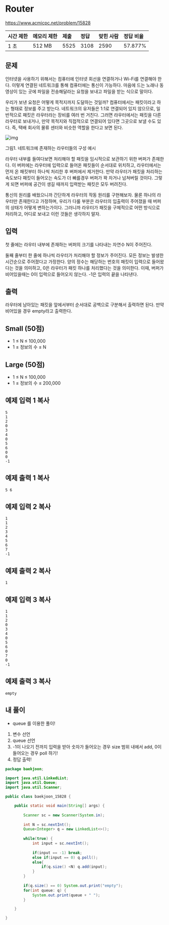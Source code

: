 # Router 

https://www.acmicpc.net/problem/15828 

| 시간 제한 | 메모리 제한 | 제출 | 정답 | 맞힌 사람 | 정답 비율 |
| :-------- | :---------- | :--- | :--- | :-------- | :-------- |
| 1 초      | 512 MB      | 5525 | 3108 | 2590      | 57.877%   |

## 문제

인터넷을 사용하기 위해서는 컴퓨터에 인터넷 회선을 연결하거나 Wi-Fi를 연결해야 한다. 이렇게 연결된 네트워크를 통해 컴퓨터에는 통신이 가능하다. 마음에 드는 노래나 동영상이 있는 곳에 파일을 전송해달라는 요청을 보내고 파일을 받는 식으로 말이다.

우리가 보낸 요청은 어떻게 목적지까지 도달하는 것일까? 컴퓨터에서는 패킷이라고 하는 형태로 정보를 주고 받는다. 네트워크의 유저들은 1:1로 연결되어 있지 않으므로, 일반적으로 패킷은 라우터라는 장비를 여러 번 거친다. 그러면 라우터에서는 패킷을 다른 라우터로 보내거나, 만약 목적지와 직접적으로 연결되어 있다면 그곳으로 보낼 수도 있다. 즉, 택배 회사의 물류 센터와 비슷한 역할을 한다고 보면 된다.

![img](https://onlinejudgeimages.s3-ap-northeast-1.amazonaws.com/problem/15828/1.png)

그림1. 네트워크에 존재하는 라우터들의 구성 예시

라우터 내부를 들여다보면 처리해야 할 패킷을 임시적으로 보관하기 위한 버퍼가 존재한다. 이 버퍼에는 라우터에 입력으로 들어온 패킷들이 순서대로 위치하고, 라우터에서는 먼저 온 패킷부터 하나씩 처리한 후 버퍼에서 제거한다. 만약 라우터가 패킷을 처리하는 속도보다 패킷이 들어오는 속도가 더 빠를경우 버퍼가 꽉 차거나 넘쳐버릴 것이다. 그렇게 되면 버퍼에 공간이 생길 때까지 입력받는 패킷은 모두 버려진다.

통신의 원리를 배웠으니까 간단하게 라우터의 작동 원리를 구현해보자. 물론 하나의 라우터만 존재한다고 가정하며, 우리가 다룰 부분은 라우터의 입출력이 주어졌을 때 버퍼의 상태가 어떻게 변하는가이다. 그러니까 라우터가 패킷을 구체적으로 어떤 방식으로 처리하고, 어디로 보내고 이런 것들은 생각하지 말자.

## 입력

첫 줄에는 라우터 내부에 존재하는 버퍼의 크기를 나타내는 자연수 N이 주어진다.

둘째 줄부터 한 줄에 하나씩 라우터가 처리해야 할 정보가 주어진다. 모든 정보는 발생한 시간순으로 주어졌다고 가정한다. 양의 정수는 해당하는 번호의 패킷이 입력으로 들어왔다는 것을 의미하고, 0은 라우터가 패킷 하나를 처리했다는 것을 의미한다. 이때, 버퍼가 비어있을때는 0이 입력으로 들어오지 않는다. -1은 입력의 끝을 나타낸다.

## 출력

라우터에 남아있는 패킷을 앞에서부터 순서대로 공백으로 구분해서 출력하면 된다. 만약 비어있을 경우 empty라고 출력한다.

## Small (50점)

- 1 ≤ N ≤ 100,000
- 1 ≤ 정보의 수 ≤ N

## Large (50점)

- 1 ≤ N ≤ 100,000
- 1 ≤ 정보의 수 ≤ 200,000

## 예제 입력 1 복사

```
5
1
2
0
3
4
0
5
6
0
0
-1
```

## 예제 출력 1 복사

```
5 6
```

## 예제 입력 2 복사

```
1
1
2
3
4
5
6
7
-1
```

## 예제 출력 2 복사

```
1
```

## 예제 입력 3 복사

```
1
1
2
0
3
4
0
5
6
0
7
0
-1
```

## 예제 출력 3 복사

```
empty
```



## 내 풀이

* queue 를 이용한 풀이!

1. 변수 선언
2. queue 선언
3. -1이 나오기 전까지 입력을 받아 숫자가 들어오는 경우 size 범위 내에서 add, 0이 들어오는 경우 poll 하기!
4. 정답 출력!

```java
package baekjoon;

import java.util.LinkedList;
import java.util.Queue;
import java.util.Scanner;

public class baekjoon_15828 {

	public static void main(String[] args) {
		
		Scanner sc = new Scanner(System.in);
		
		int N = sc.nextInt();
		Queue<Integer> q = new LinkedList<>();
		
		while(true) {
			int input = sc.nextInt();
			
			if(input == -1) break;
			else if(input == 0) q.poll();
			else{
				if(q.size() <N) q.add(input);
			}
		}
		
		if(q.size() == 0) System.out.print("empty");
		for(int queue: q) {
			System.out.print(queue + " ");
		}

	}

}
```

